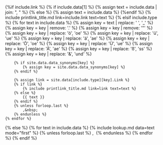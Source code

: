 {%if include.link %}
    {% if include.data[1] %}
        {% assign text = include.data | join: ", " %}
    {% else %}
        {% assign text = include.data %}
    {%endif %}
    {% include printlink_title.md link=include.link text=text %}
{% elsif include.type %}
    {% for text in include.data %}
        {% assign key = text | replace: ' ', '_' %}
        {% assign key = key | remove: '.' %}
        {% assign key = key | remove: '"' %}
        {% assign key = key | replace: 'ö', 'oe' %}
        {% assign key = key | replace: 'ü', 'ue' %}
        {% assign key = key | replace: 'ä', 'ae' %}
        {% assign key = key | replace: 'Ö', 'oe' %}
        {% assign key = key | replace: 'Ü', 'ue' %}
        {% assign key = key | replace: 'Ä', 'ae' %}
        {% assign key = key | replace: 'ß', 'ss' %}
        {% assign key = key | replace: '&', 'und' %}

        {% if site.data.data_synonyms[key] %}
            {% assign key = site.data.data_synonyms[key] %}
        {% endif %}

        {% assign link = site.data[include.type][key].Link %}
        {% if link %}
            {% include printlink_title.md link=link text=text %}
        {% else %}
            {{ text }}
        {% endif %}
        {% unless forloop.last %}
            ,&nbsp;
        {% endunless %}
    {% endfor %}
{% else %}
    {% for text in include.data %}
        {% include lookup.md data=text mode="first" %}
        {% unless forloop.last %}
            ,&nbsp;
        {% endunless %}
    {% endfor %}
{% endif %}
